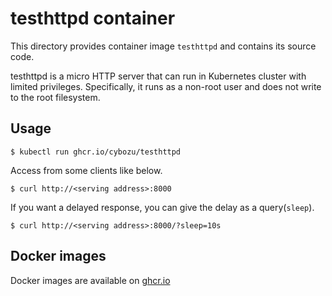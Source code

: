testhttpd container
===============

This directory provides container image `testhttpd` and contains its source code.

testhttpd is a micro HTTP server that can run in Kubernetes cluster with limited privileges.
Specifically, it runs as a non-root user and does not write to the root filesystem.


Usage
-----

```console
$ kubectl run ghcr.io/cybozu/testhttpd
``` 

Access from some clients like below.

```
$ curl http://<serving address>:8000
```

If you want a delayed response, you can give the delay as a query(`sleep`).

```
$ curl http://<serving address>:8000/?sleep=10s
```

Docker images
-------------

Docker images are available on [ghcr.io](https://github.com/cybozu/neco-containers/pkgs/container/testhttpd)
